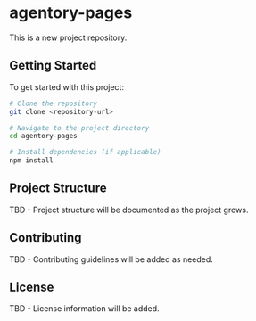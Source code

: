 # agentory-pages

This is a new project repository.

## Getting Started

To get started with this project:

```bash
# Clone the repository
git clone <repository-url>

# Navigate to the project directory
cd agentory-pages

# Install dependencies (if applicable)
npm install
```

## Project Structure

TBD - Project structure will be documented as the project grows.

## Contributing

TBD - Contributing guidelines will be added as needed.

## License

TBD - License information will be added.